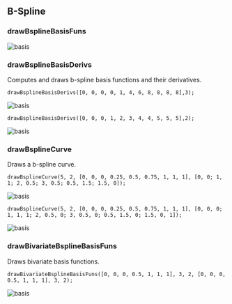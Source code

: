 ## B-Spline
### drawBsplineBasisFuns
![basis](bspline_basis.svg.png)
### drawBsplineBasisDerivs
Computes and draws b-spline basis functions and their derivatives.

    drawBsplineBasisDerivs([0, 0, 0, 0, 1, 4, 6, 8, 8, 8, 8],3);

![basis](bspline_basis_derivs.svg.png)

    drawBsplineBasisDerivs([0, 0, 0, 1, 2, 3, 4, 4, 5, 5, 5],2);

![basis](bspline_basis_derivs_2.svg.png)
### drawBsplineCurve
Draws a b-spline curve.

    drawBsplineCurve(5, 2, [0, 0, 0, 0.25, 0.5, 0.75, 1, 1, 1], [0, 0; 1, 1; 2, 0.5; 3, 0.5; 0.5, 1.5; 1.5, 0]);

![basis](bspline_curve.svg.png)

    drawBsplineCurve(5, 2, [0, 0, 0, 0.25, 0.5, 0.75, 1, 1, 1], [0, 0, 0; 1, 1, 1; 2, 0.5, 0; 3, 0.5, 0; 0.5, 1.5, 0; 1.5, 0, 1]);

![basis](bspline_curve_3d.svg.png)
### drawBivariateBsplineBasisFuns
Draws bivariate basis functions.

    drawBivariateBsplineBasisFuns([0, 0, 0, 0.5, 1, 1, 1], 3, 2, [0, 0, 0, 0.5, 1, 1, 1], 3, 2);

![basis](bspline_bivariate_basis.svg.png)